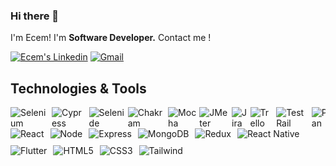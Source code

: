 ### Hi there 👋
I'm Ecem!
I'm <strong>Software Developer.</strong>
Contact me !


<a href="https://www.linkedin.com/in/ecem-naz-g-2107861a1/" target="_blank" rel="nofollow"><img alt="Ecem's Linkedin" src="https://img.shields.io/badge/LinkedIn-0077B5?style=for-the-badge&logo=linkedin&logoColor=white" /></a> 
 <a href="mailto:ecemnazgorusuk@gmail.com" target="_blank" rel="nofollow"><img alt="Gmail" src="https://img.shields.io/badge/Gmail-D14836?style=for-the-badge&logo=gmail&logoColor=white" /></a>
 
 ## Technologies & Tools 
<div style="display: flex; flex-wrap: nowrap; gap: 5px; overflow-x: auto;">
  <img alt="Selenium" src="https://img.shields.io/badge/-selenium-%43B02A?style=for-the-badge&logo=selenium&logoColor=white">
  <img alt="Cypress" src="https://img.shields.io/badge/-cypress-%23E5E5E5?style=for-the-badge&logo=cypress&logoColor=058a5e">
  <img alt="Selenide" src="https://img.shields.io/badge/Selenide-0D66A5?style=for-the-badge&logo=selenide&logoColor=white">
  <img alt="Chakram" src="https://img.shields.io/badge/Chakram-0A9A9A?style=for-the-badge&logo=chakram&logoColor=white">
  <img alt="Mocha" src="https://img.shields.io/badge/-mocha-%238D6748?style=for-the-badge&logo=mocha&logoColor=white">
  <img alt="JMeter" src="https://img.shields.io/badge/JMeter-D22128?style=for-the-badge&logo=apache-jmeter&logoColor=white">
  <img alt="Jira" src="https://img.shields.io/badge/-Jira-090909?style=for-the-badge&logo=jira&logoColor=4038C8">
  <img alt="Trello" src="https://img.shields.io/badge/Trello-0056D2?style=for-the-badge&logo=trello&logoColor=white">
  <img alt="TestRail" src="https://img.shields.io/badge/TestRail-7D6F9C?style=for-the-badge&logo=testrail&logoColor=white">
  <img alt="Postman" src="https://img.shields.io/badge/-Postman-090909?style=for-the-badge&logo=Postman&logoColor=C82E16">
 <img alt="Jenkins" src="https://img.shields.io/badge/-jenkins-%23D24939?style=for-the-badge&logo=jenkins&logoColor=white">

  <img alt="Java" src="https://img.shields.io/badge/java-black?style=for-the-badge&logo=java&logoColor=white">
  <img alt="JavaScript" src="https://img.shields.io/badge/javascript-%23323330.svg?style=for-the-badge&logo=javascript&logoColor=%23F7DF1E">
</div>
<div style="display: flex; flex-wrap: wrap; gap: 10px;">
  <img alt="React" src="https://img.shields.io/badge/React-20232A?style=for-the-badge&logo=react&logoColor=61DAFB">
  <img alt="Node" src="https://img.shields.io/badge/Node.js-43853D?style=for-the-badge&logo=node.js&logoColor=white">
  <img alt="Express" src="https://img.shields.io/badge/Express%20js-000000?style=for-the-badge&logo=express&logoColor=white">
  <img alt="MongoDB" src="https://img.shields.io/badge/MongoDB-4EA94B?style=for-the-badge&logo=mongodb&logoColor=white">
  <img alt="Redux" src="https://img.shields.io/badge/Redux-593D88?style=for-the-badge&logo=redux&logoColor=white">
  <img alt="React Native" src="https://img.shields.io/badge/react_native-%2320232a.svg?style=for-the-badge&logo=react&logoColor=%2361DAFB">
  <img alt="Flutter" src="https://img.shields.io/badge/Flutter-%2302569B.svg?style=for-the-badge&logo=Flutter&logoColor=white">
  <img alt="HTML5" src="https://img.shields.io/badge/html5-%23E34F26.svg?style=for-the-badge&logo=html5&logoColor=white">
  <img alt="CSS3" src="https://img.shields.io/badge/css3-black?style=for-the-badge&logo=css3&logoColor=white">
  <img alt="Tailwind" src="https://img.shields.io/badge/tailwindcss-0F172A?style=for-the-badge&logo=tailwind css&logoColor=white">
</div>

